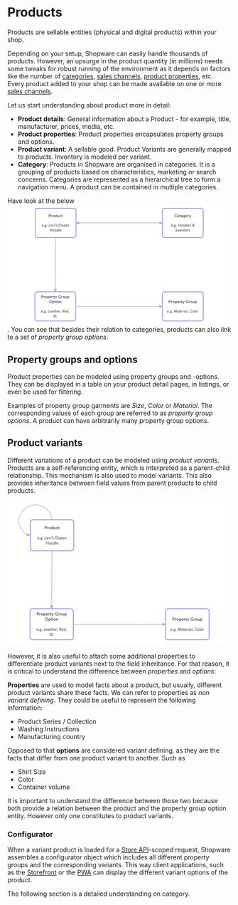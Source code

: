# Products

Products are sellable entities (physical and digital products) within your shop.

Depending on your setup, Shopware can easily handle thousands of products. However, an upsurge in the product quantity (in millions) needs some tweaks for robust running of the environment as it depends on factors like the number of [categories](../../../../docs/concepts/commerce/catalog/categories.md), [sales channels](../../../../docs/concepts/commerce/catalog/sales-channels.md), [product properties](../../../../docs/concepts/commerce/catalog/01-products.md#property-groups--options), etc. Every product added to your shop can be made available on one or more [sales channels](../../../../docs/concepts/commerce/catalog/sales-channels.md).

Let us start understanding about product more in detail:

* **Product details**: General information about a Product - for example, title, manufacturer, prices, media, etc.
* **Product properties**: Product properties encapsulates property groups and options.
* **Product variant**: A sellable good. Product Variants are generally mapped to products. Inventory is modeled per variant.
* **Category**: Products in Shopware are organised in categories. It is a grouping of products based on characteristics, marketing or search concerns. Categories are represented as a hierarchical tree to form a navigation menu. A product can be contained in multiple categories.

Have look at the below ![Condensed overview of the product data model](../../../.gitbook/assets/concept-catalog-products-datamodel.png). You can see that besides their relation to categories, products can also link to a set of *property group options*.

## Property groups and options

Product properties can be modeled using property groups and -options. They can be displayed in a table on your product detail pages, in listings, or even be used for filtering.

Examples of property group garments are *Size*, *Color* or *Material*. The corresponding values of each group are referred to as *property group options*. A product can have arbitrarily many property group options.

## Product variants

Different variations of a product can be modeled using *product variants*. Products are a self-referencing entity, which is interpreted as a parent-child relationship. This mechanism is also used to model variants. This also provides inheritance between field values from parent products to child products.

![Variant model](../../../.gitbook/assets/image%20%2810%29.png)

However, it is also useful to attach some additional properties to differentiate product variants next to the field inheritance. For that reason, it is critical to understand the difference between *properties* and *options*:

**Properties** are used to model facts about a product, but usually, different product variants share these facts. We can refer to properties as *non variant defining*. They could be useful to represent the following information:

* Product Series / Collection
* Washing Instructions
* Manufacturing country

Opposed to that **options** are considered variant defining, as they are the facts that differ from one product variant to another. Such as

* Shirt Size
* Color
* Container volume

It is important to understand the difference between those two because both provide a relation between the product and the property group option entity. However only one constitutes to product variants.

### Configurator

When a variant product is loaded for a [Store API](../../api/store-api.md)-scoped request, Shopware assembles a configurator object which includes all different property groups and the corresponding variants. This way client applications, such as the [Storefront](../../../guides/plugins/plugins/storefront/) or the [PWA](../../../products/pwa.md) can display the different variant options of the product.

The following section is a detailed understanding on category.

